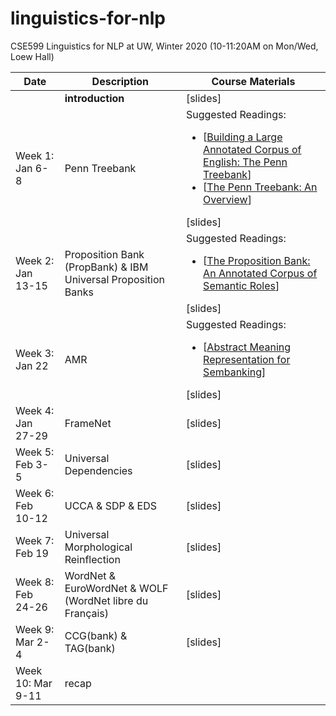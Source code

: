 # linguistics-for-nlp

CSE599 Linguistics for NLP at UW, Winter 2020 (10-11:20AM on Mon/Wed, Loew Hall)

| Date |	Description	 |Course Materials |
| ------------ | ------------ | ------------  |
|  | **introduction** | [slides]  |
|Week 1: Jan 6-8 | Penn Treebank |Suggested Readings:  <ul><li>[[Building a Large Annotated Corpus of English: The Penn Treebank](https://www.aclweb.org/anthology/J93-2004/)]</li><li>[[The Penn Treebank: An Overview](https://link.springer.com/chapter/10.1007/978-94-010-0201-1_1)]</li></ul> [slides]|
|Week 2: Jan 13-15     | Proposition Bank (PropBank) & IBM Universal Proposition Banks |Suggested Readings:  <ul><li>[[The Proposition Bank: An Annotated Corpus of Semantic Roles](https://www.aclweb.org/anthology/J05-1004/)]</li></ul>[slides]|
|Week 3: Jan 22     | AMR  |Suggested Readings:  <ul><li>[[Abstract Meaning Representation for Sembanking](https://www.aclweb.org/anthology/W13-2322/)]</li></ul>[slides]|
|Week 4: Jan 27-29  | FrameNet |[slides]|
|Week 5: Feb 3-5    | Universal Dependencies |[slides]|
|Week 6: Feb 10-12  | UCCA & SDP & EDS |[slides]|
|Week 7: Feb 19     | Universal Morphological Reinflection |[slides]|
|Week 8: Feb 24-26  | WordNet & EuroWordNet & WOLF (WordNet libre du Français) |[slides]|
|Week 9: Mar 2-4    | CCG(bank) & TAG(bank) |[slides]|
|Week 10: Mar 9-11  | recap ||


